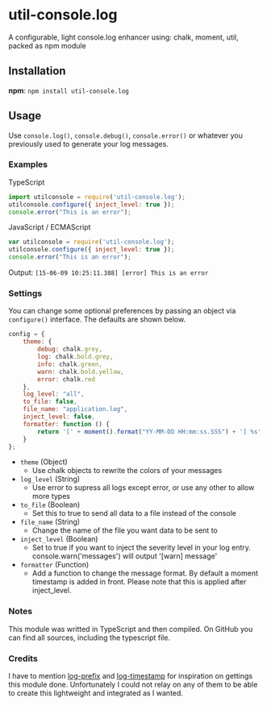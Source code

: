 # util-console.log

A configurable, light console.log enhancer using: chalk, moment, util, packed as npm module

## Installation

**npm**: `npm install util-console.log`

## Usage

Use `console.log()`, `console.debug()`, `console.error()` or whatever you previously used to generate your log messages. 

### Examples

TypeScript
```js
import utilconsole = require('util-console.log');
utilconsole.configure({ inject_level: true });
console.error("This is an error");
```

JavaScript / ECMAScript
```js
var utilconsole = require('util-console.log');
utilconsole.configure({ inject_level: true });
console.error("This is an error");
```

Output: `[15-06-09 10:25:11.388] [error] This is an error`

### Settings

You can change some optional preferences by passing an object via `configure()` interface. The defaults are shown below.

```js
config = {
	theme: {
		debug: chalk.grey,
		log: chalk.bold.grey,
		info: chalk.green,
		warn: chalk.bold.yellow,
		error: chalk.red
	},
	log_level: "all",
	to_file: false,
	file_name: "application.log",
	inject_level: false,
	formatter: function () {
		return '[' + moment().format("YY-MM-DD HH:mm:ss.SSS") + '] %s';
	}
};
```

- `theme` (Object)
    + Use chalk objects to rewrite the colors of your messages
- `log_level` (String)
    + Use error to supress all logs except error, or use any other to allow more types
- `to_file` (Boolean)
    + Set this to true to send all data to a file instead of the console
- `file_name` (String)
    + Change the name of the file you want data to be sent to
- `inject_level` (Boolean)
    + Set to true if you want to inject the severity level in your log entry. console.warn('messages') will output '[warn] message'
- `formatter` (Function)
    + Add a function to change the message format. By default a moment timestamp is added in front. Please note that this is applied after inject_level.

### Notes

This module was writted in TypeScript and then compiled. On GitHub you can find all sources, including the typescript file. 

### Credits

I have to mention [log-prefix](https://www.npmjs.com/package/log-prefix) and [log-timestamp](https://www.npmjs.com/package/log-timestamp) for inspiration on gettings this module done. Unfortunately I could not relay on any of them to be able to create this lightweight and integrated as I wanted. 
